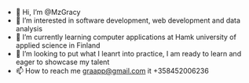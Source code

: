 - 👋 Hi, I’m @MzGracy
- 👀 I’m interested in software development, web development and data analysis
- 🌱 I’m currently learning computer applications at Hamk university of applied science in Finland
- 💞️ I’m looking to put what I leanrt into practice, I am ready to learn and eager to showcase my talent
- 📫 How to reach me graapp@gmail.com it +358452006236

<!---
MzGracy/MzGracy is a ✨ special ✨ repository because its `README.md` (this file) appears on your GitHub profile.
You can click the Preview link to take a look at your changes.
--->
